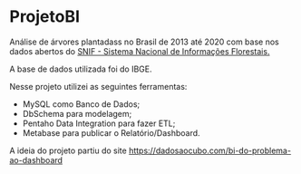 # ProjetoBI

Análise de árvores plantadass no Brasil de 2013 até 2020 com base nos dados abertos do [SNIF - Sistema Nacional de Informações Florestais.](https://snif.florestal.gov.br/pt-br/o-que-e-o-snif)

A base de dados utilizada foi do IBGE. 

Nesse projeto utilizei as seguintes ferramentas:

* MySQL como Banco de Dados;
* DbSchema para modelagem;
* Pentaho Data Integration para fazer ETL;
* Metabase para publicar o Relatório/Dashboard. 

A ideia do projeto partiu do site https://dadosaocubo.com/bi-do-problema-ao-dashboard 
